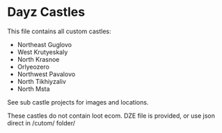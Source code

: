# Dayz Castles

This file contains all custom castles:
- Northeast Guglovo
- West Krutyeskaly
- North Krasnoe
- Orlyeozero
- Northwest Pavalovo
- North Tikhiyzaliv
- North Msta

See sub castle projects for images and locations.

These castles do not contain loot ecom. DZE file is provided, or use json direct in /cutom/ folder/
